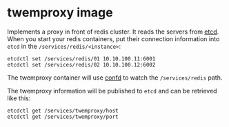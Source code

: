 twemproxy image
===============

Implements a proxy in front of redis cluster. It reads the servers from [etcd](https://github.com/coreos/etcd). When you start your redis containers, put their connection information into `etcd` in the `/services/redis/<instance>`:

    etcdctl set /services/redis/01 10.10.100.11:6001
    etcdctl set /services/redis/02 10.10.100.12:6002

The twemproxy container will use [confd](https://github.com/kelseyhightower/confd) to watch the `/services/redis` path.

The twemproxy information will be published to `etcd` and can be retrieved like this:

    etcdctl get /services/twemproxy/host
    etcdctl get /services/twemproxy/port
